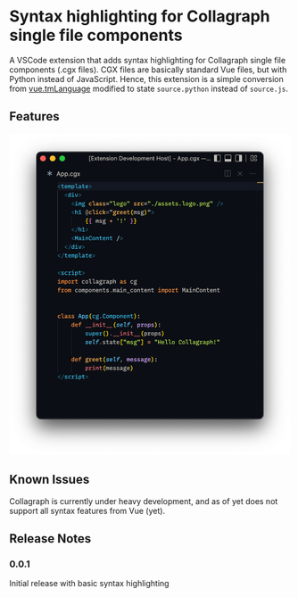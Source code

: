 # Syntax highlighting for Collagraph single file components

A VSCode extension that adds syntax highlighting for Collagraph single file components (.cgx files). CGX files are basically standard Vue files, but with Python instead of JavaScript. Hence, this extension is a simple conversion from [vue.tmLanguage](https://github.com/vuejs/vue-syntax-highlight/blob/master/vue.tmLanguage) modified to state `source.python` instead of `source.js`.


## Features

<p align="center">
  <img width="585px" src="https://raw.githubusercontent.com/fork-tongue/cgx-syntax-highlight-vscode/main/samples/screenshot.png">
</p>


## Known Issues

Collagraph is currently under heavy development, and as of yet does not support all syntax features from Vue (yet).


## Release Notes

### 0.0.1

Initial release with basic syntax highlighting

